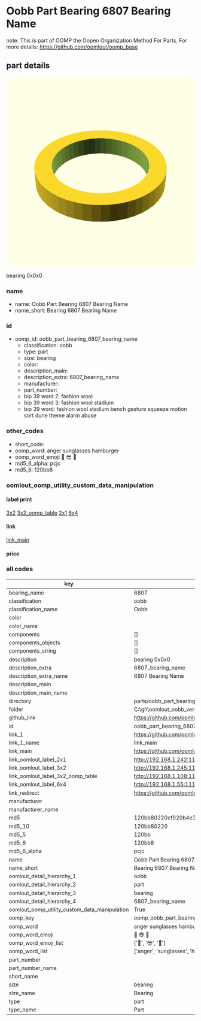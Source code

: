 # Oobb Part Bearing 6807 Bearing Name  

note: This is part of OOMP the Oopen Organization Method For Parts. For more details: https://github.com/oomlout/oomp_base

##  part details
  

[![](3dpr.png)](3dpr.png)

bearing 0x0x0



### name
* name: Oobb Part Bearing 6807 Bearing Name
* name_short: Bearing 6807 Bearing Name
### id
* oomp_id: oobb_part_bearing_6807_bearing_name
  * classification: oobb
  * type: part
  * size: bearing
  * color: 
  * description_main: 
  * description_extra: 6807_bearing_name
  * manufacturer: 
  * part_number: 
  * bip 39 word 2: fashion wool
  * bip 39 word 3: fashion wool stadium
  * bip 39 word: fashion wool stadium bench gesture squeeze motion sort dune theme alarm abuse

### other_codes
* short_code: 
* oomp_word: anger sunglasses hamburger
* oomp_word_emoji :anger: :sunglasses: :hamburger:
* md5_6_alpha: pcjc
* md5_6: 120bb8






### oomlout_oomp_utility_custom_data_manipulation
#### label print
[3x2](http://192.168.1.245:1112/?label=oomp%20pcjc)
[3x2_oomp_table](http://192.168.1.108:1112/?label=oomp%20pcjc)
[2x1](http://192.168.1.242:1112/?label=oomp%20pcjc)
[6x4](http://192.168.1.55:1112/?label=oomp%20pcjc)    

#### link

[link_main](https://github.com/oomlout/oomlout_oobb_version_4_generated_parts/tree/main/navigation_oomp/oobb/part/bearing//6807_bearing_name/part)                              

#### price







### all codes 
| key | value |  
| --- | --- |  
| bearing_name | 6807 |  
| classification | oobb |  
| classification_name | Oobb |  
| color |  |  
| color_name |  |  
| components | [] |  
| components_objects | [] |  
| components_string | [] |  
| description | bearing 0x0x0 |  
| description_extra | 6807_bearing_name |  
| description_extra_name | 6807 Bearing Name |  
| description_main |  |  
| description_main_name |  |  
| directory | parts/oobb_part_bearing_6807_bearing_name |  
| folder | C:\gh\oomlout_oobb_version_4_generated_parts\parts\oobb_part_bearing_6807_bearing_name |  
| github_link | https://github.com/oomlout/oomlout_oomp_part_src/tree/main/parts/oobb_part_bearing_6807_bearing_name |  
| id | oobb_part_bearing_6807_bearing_name |  
| link_1 | https://github.com/oomlout/oomlout_oobb_version_4_generated_parts/tree/main/navigation_oomp/oobb/part/bearing//6807_bearing_name/part |  
| link_1_name | link_main |  
| link_main | https://github.com/oomlout/oomlout_oobb_version_4_generated_parts/tree/main/navigation_oomp/oobb/part/bearing//6807_bearing_name/part |  
| link_oomlout_label_2x1 | http://192.168.1.242:1112/?label=oomp%20pcjc |  
| link_oomlout_label_3x2 | http://192.168.1.245:1112/?label=oomp%20pcjc |  
| link_oomlout_label_3x2_oomp_table | http://192.168.1.108:1112/?label=oomp%20pcjc |  
| link_oomlout_label_6x4 | http://192.168.1.55:1112/?label=oomp%20pcjc |  
| link_redirect | https://github.com/oomlout/oomlout_oobb_version_4_generated_parts/tree/main/parts/hardware_bearing_6807 |  
| manufacturer |  |  
| manufacturer_name |  |  
| md5 | 120bb80220cf920b4e30b151a7ff529a |  
| md5_10 | 120bb80220 |  
| md5_5 | 120bb |  
| md5_6 | 120bb8 |  
| md5_6_alpha | pcjc |  
| name | Oobb Part Bearing 6807 Bearing Name |  
| name_short | Bearing 6807 Bearing Name |  
| oomlout_detail_hierarchy_1 | oobb |  
| oomlout_detail_hierarchy_2 | part |  
| oomlout_detail_hierarchy_3 | bearing |  
| oomlout_detail_hierarchy_4 | 6807_bearing_name |  
| oomlout_oomp_utility_custom_data_manipulation | True |  
| oomp_key | oomp_oobb_part_bearing_6807_bearing_name |  
| oomp_word | anger sunglasses hamburger |  
| oomp_word_emoji | :anger: :sunglasses: :hamburger: |  
| oomp_word_emoji_list | [':anger:', ':sunglasses:', ':hamburger:'] |  
| oomp_word_list | ['anger', 'sunglasses', 'hamburger'] |  
| part_number |  |  
| part_number_name |  |  
| short_name |  |  
| size | bearing |  
| size_name | Bearing |  
| type | part |  
| type_name | Part |  
